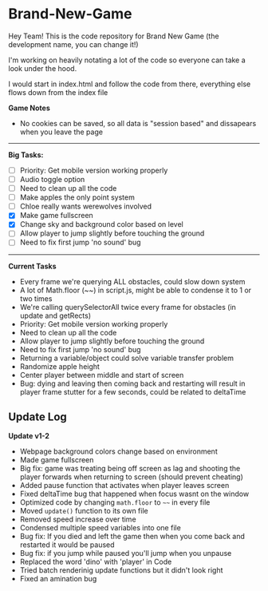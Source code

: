 ﻿# Brand-New-Game
Hey Team! This is the code repository for Brand New Game (the development name, you can change it!)

I'm working on heavily notating a lot of the code so everyone can take a look under the hood.

I would start in index.html and follow the code from there, everything else flows down from the index file


**Game Notes**
- No cookies can be saved, so all data is "session based" and dissapears when you leave the page

---

**Big Tasks:**
- [ ] Priority: Get mobile version working properly
- [ ] Audio toggle option
- [ ] Need to clean up all the code
- [ ] Make apples the only point system
- [ ] Chloe really wants werewolves involved
- [x] Make game fullscreen
- [x] Change sky and background color based on level
- [ ] Allow player to jump slightly before touching the ground
- [ ] Need to fix first jump 'no sound' bug

---

**Current Tasks**
- Every frame we're querying ALL obstacles, could slow down system
- A lot of Math.floor (~~) in script.js, might be able to condense it to 1 or two times
- We're calling querySelectorAll twice every frame for obstacles (in update and getRects)
- Priority: Get mobile version working properly
- Need to clean up all the code
- Allow player to jump slightly before touching the ground
- Need to fix first jump 'no sound' bug
- Returning a variable/object could solve variable transfer problem
- Randomize apple height
- Center player between middle and start of screen
- Bug: dying and leaving then coming back and restarting will result in player frame stutter for a few seconds, could be related to deltaTime


## Update Log

**Update v1-2**
- Webpage background colors change based on environment
- Made game fullscreen
- Big fix: game was treating being off screen as lag and shooting the player forwards when returning to screen (should prevent cheating)
- Added pause function that activates when player leaves screen
- Fixed deltaTime bug that happened when focus wasnt on the window
- Optimized code by changing `math.floor` to `~~` in every file
- Moved `update()` function to its own file 
- Removed speed increase over time
- Condensed multiple speed variables into one file
- Bug fix: If you died and left the game then when you come back and restarted it would be paused
- Bug fix: if you jump while paused you'll jump when you unpause
- Replaced the word 'dino' with 'player' in Code
- Tried batch renderinig update functions but it didn't look right
- Fixed an amination bug